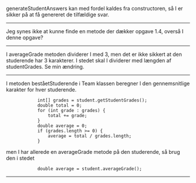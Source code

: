 generateStudentAnswers kan med fordel kaldes fra constructoren, så I er sikker
 på at få genereret de tilfældige svar.

---

Jeg synes ikke at kunne finde en metode der dækker opgave 1.4, overså I denne opgave?

---

I averageGrade metoden dividerer I med 3, men det er ikke sikkert at 
den studerende har 3 karakterer. I stedet skal I dividerer med længden af studentGrades.
Se min ændring. 

---

I metoden beståetStuderende i Team klassen beregner I den gennemsnitlige karakter for hver studerende. 

                int[] grades = student.getStudentGrades();
                double total = 0;
                for (int grade : grades) {
                    total += grade;
                }
                double average = 0;
                if (grades.length >= 0) {
                    average = total / grades.length;
                }

men I har allerede en averageGrade metode på den studerende, så brug den i stedet

                double average = student.averageGrade();

---

